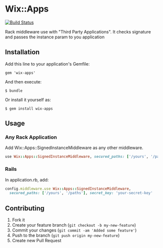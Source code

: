 # Wix::Apps
[![Build Status](https://secure.travis-ci.org/wix/wix-apps-ruby.png?branch=master)](http://travis-ci.org/wix/wix-apps-ruby)

Rack middleware use with "Third Party Applications".
It checks signature and passes the instance param to you application

## Installation

Add this line to your application's Gemfile:

    gem 'wix-apps'

And then execute:

    $ bundle

Or install it yourself as:

    $ gem install wix-apps

## Usage

### Any Rack Application
Add Wix::Apps::SignedInstanceMiddleware as any other middleware.
```ruby
use Wix::Apps::SignedInstanceMiddleware, secured_paths: ['/yours', '/paths'], secret_key: 'secret_key'
```
### Rails
In application.rb, add:
```ruby
config.middleware.use Wix::Apps::SignedInstanceMiddleware,
  secured_paths: ['/yours', '/paths'], secret_key: 'your-secret-key'
```


## Contributing

1. Fork it
2. Create your feature branch (`git checkout -b my-new-feature`)
3. Commit your changes (`git commit -am 'Added some feature'`)
4. Push to the branch (`git push origin my-new-feature`)
5. Create new Pull Request
